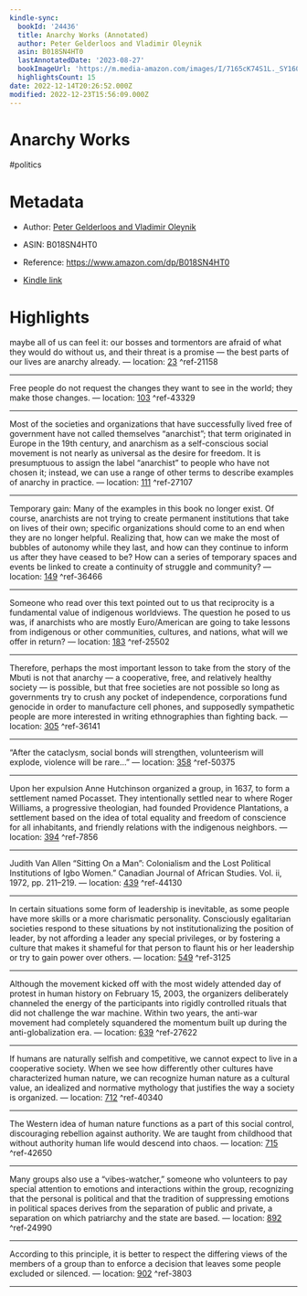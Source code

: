 ```yaml
---
kindle-sync:
  bookId: '24436'
  title: Anarchy Works (Annotated)
  author: Peter Gelderloos and Vladimir Oleynik
  asin: B018SN4HT0
  lastAnnotatedDate: '2023-08-27'
  bookImageUrl: 'https://m.media-amazon.com/images/I/7165cK74S1L._SY160.jpg'
  highlightsCount: 15
date: 2022-12-14T20:26:52.000Z
modified: 2022-12-23T15:56:09.000Z
---
```

# Anarchy Works

#politics 

# Metadata

* Author: [Peter Gelderloos and Vladimir Oleynik](https://www.amazon.comundefined)

* ASIN: B018SN4HT0

* Reference: <https://www.amazon.com/dp/B018SN4HT0>

* [Kindle link](kindle://book?action=open&asin=B018SN4HT0)

# Highlights

maybe all of us can feel it: our bosses and tormentors are afraid of what they would do without us, and their threat is a promise — the best parts of our lives are anarchy already. — location: [23](kindle://book?action=open&asin=B018SN4HT0&location=23) ^ref-21158

---

Free people do not request the changes they want to see in the world; they make those changes. — location: [103](kindle://book?action=open&asin=B018SN4HT0&location=103) ^ref-43329

---

Most of the societies and organizations that have successfully lived free of government have not called themselves “anarchist”; that term originated in Europe in the 19th century, and anarchism as a self-conscious social movement is not nearly as universal as the desire for freedom. It is presumptuous to assign the label “anarchist” to people who have not chosen it; instead, we can use a range of other terms to describe examples of anarchy in practice. — location: [111](kindle://book?action=open&asin=B018SN4HT0&location=111) ^ref-27107

---

Temporary gain: Many of the examples in this book no longer exist. Of course, anarchists are not trying to create permanent institutions that take on lives of their own; specific organizations should come to an end when they are no longer helpful. Realizing that, how can we make the most of bubbles of autonomy while they last, and how can they continue to inform us after they have ceased to be? How can a series of temporary spaces and events be linked to create a continuity of struggle and community? — location: [149](kindle://book?action=open&asin=B018SN4HT0&location=149) ^ref-36466

---

Someone who read over this text pointed out to us that reciprocity is a fundamental value of indigenous worldviews. The question he posed to us was, if anarchists who are mostly Euro/American are going to take lessons from indigenous or other communities, cultures, and nations, what will we offer in return? — location: [183](kindle://book?action=open&asin=B018SN4HT0&location=183) ^ref-25502

---

Therefore, perhaps the most important lesson to take from the story of the Mbuti is not that anarchy — a cooperative, free, and relatively healthy society — is possible, but that free societies are not possible so long as governments try to crush any pocket of independence, corporations fund genocide in order to manufacture cell phones, and supposedly sympathetic people are more interested in writing ethnographies than fighting back. — location: [305](kindle://book?action=open&asin=B018SN4HT0&location=305) ^ref-36141

---

“After the cataclysm, social bonds will strengthen, volunteerism will explode, violence will be rare…” — location: [358](kindle://book?action=open&asin=B018SN4HT0&location=358) ^ref-50375

---

Upon her expulsion Anne Hutchinson organized a group, in 1637, to form a settlement named Pocasset. They intentionally settled near to where Roger Williams, a progressive theologian, had founded Providence Plantations, a settlement based on the idea of total equality and freedom of conscience for all inhabitants, and friendly relations with the indigenous neighbors. — location: [394](kindle://book?action=open&asin=B018SN4HT0&location=394) ^ref-7856

---

Judith Van Allen “Sitting On a Man”: Colonialism and the Lost Political Institutions of Igbo Women.” Canadian Journal of African Studies. Vol. ii, 1972, pp. 211–219. — location: [439](kindle://book?action=open&asin=B018SN4HT0&location=439) ^ref-44130

---

In certain situations some form of leadership is inevitable, as some people have more skills or a more charismatic personality. Consciously egalitarian societies respond to these situations by not institutionalizing the position of leader, by not affording a leader any special privileges, or by fostering a culture that makes it shameful for that person to flaunt his or her leadership or try to gain power over others. — location: [549](kindle://book?action=open&asin=B018SN4HT0&location=549) ^ref-3125

---

Although the movement kicked off with the most widely attended day of protest in human history on February 15, 2003, the organizers deliberately channeled the energy of the participants into rigidly controlled rituals that did not challenge the war machine. Within two years, the anti-war movement had completely squandered the momentum built up during the anti-globalization era. — location: [639](kindle://book?action=open&asin=B018SN4HT0&location=639) ^ref-27622

---
If humans are naturally selfish and competitive, we cannot expect to live in a cooperative society. When we see how differently other cultures have characterized human nature, we can recognize human nature as a cultural value, an idealized and normative mythology that justifies the way a society is organized. — location: [712](kindle://book?action=open&asin=B018SN4HT0&location=712) ^ref-40340

---
The Western idea of human nature functions as a part of this social control, discouraging rebellion against authority. We are taught from childhood that without authority human life would descend into chaos. — location: [715](kindle://book?action=open&asin=B018SN4HT0&location=715) ^ref-42650

---
Many groups also use a “vibes-watcher,” someone who volunteers to pay special attention to emotions and interactions within the group, recognizing that the personal is political and that the tradition of suppressing emotions in political spaces derives from the separation of public and private, a separation on which patriarchy and the state are based. — location: [892](kindle://book?action=open&asin=B018SN4HT0&location=892) ^ref-24990

---
According to this principle, it is better to respect the differing views of the members of a group than to enforce a decision that leaves some people excluded or silenced. — location: [902](kindle://book?action=open&asin=B018SN4HT0&location=902) ^ref-3803

---
